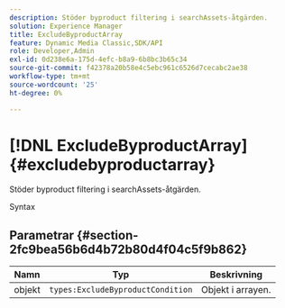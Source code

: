 ```yaml
---
description: Stöder byproduct filtering i searchAssets-åtgärden.
solution: Experience Manager
title: ExcludeByproductArray
feature: Dynamic Media Classic,SDK/API
role: Developer,Admin
exl-id: 0d238e6a-175d-4efc-b8a9-6b8bc3b65c34
source-git-commit: f42378a20b58e4c5ebc961c6526d7cecabc2ae38
workflow-type: tm+mt
source-wordcount: '25'
ht-degree: 0%

---
```


# [!DNL ExcludeByproductArray]{#excludebyproductarray}

Stöder byproduct filtering i searchAssets-åtgärden.

Syntax

## Parametrar {#section-2fc9bea56b6d4b72b80d4f04c5f9b862}

| Namn | Typ | Beskrivning |
|---|---|---|
| objekt | `types:ExcludeByproductCondition` | Objekt i arrayen. |
